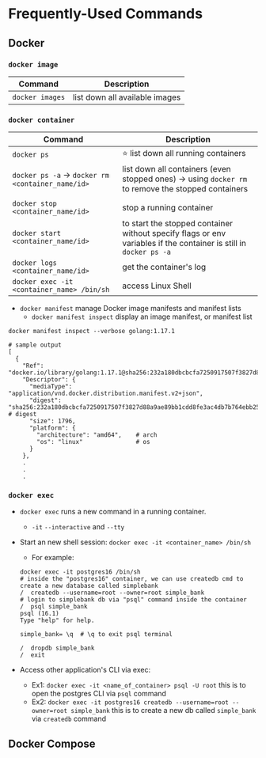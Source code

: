 # Frequently-Used Commands

## Docker

### `docker image`

| Command         | Description                    |
| --------------- | ------------------------------ |
| `docker images` | list down all available images |

### `docker container`

| Command                                                | Description                                                                                                       |
| ------------------------------------------------------ | ----------------------------------------------------------------------------------------------------------------- |
| `docker ps`                                            | :star: list down all running containers                                                                           |
| `docker ps -a` &#8594; `docker rm <container_name/id>` | list down all containers (even stopped ones) &#8594; using `docker rm` to remove the stopped containers           |
|                                                        |                                                                                                                   |
| `docker stop <container_name/id>`                      | stop a running container                                                                                          |
| `docker start <container_name/id>`                     | to start the stopped container without specify flags or env variables if the container is still in `docker ps -a` |
| `docker logs <container_name/id>`                      | get the container's log                                                                                           |
| `docker exec -it <container_name> /bin/sh`             | access Linux Shell                                                                                                |

- `docker manifest` manage Docker image manifests and manifest lists
  - `docker manifest inspect` display an image manifest, or manifest list

```shell
docker manifest inspect --verbose golang:1.17.1

# sample output
[
  {
    "Ref": "docker.io/library/golang:1.17.1@sha256:232a180dbcbcfa7250917507f3827d88a9ae89bb1cdd8fe3ac4db7b764ebb25a",
    "Descriptor": {
      "mediaType": "application/vnd.docker.distribution.manifest.v2+json",
      "digest": "sha256:232a180dbcbcfa7250917507f3827d88a9ae89bb1cdd8fe3ac4db7b764ebb25a", # digest
      "size": 1796,
      "platform": {
        "architecture": "amd64",    # arch
        "os": "linux"               # os
      }
    },
    .
    .
    .

```

### `docker exec`

- `docker exec` runs a new command in a running container.
  - `-it` `--interactive` and `--tty`
- Start an new shell session: `docker exec -it <container_name> /bin/sh`

  - For example:

  ```Shell
  docker exec -it postgres16 /bin/sh
  # inside the "postgres16" container, we can use createdb cmd to create a new database called simplebank
  /  createdb --username=root --owner=root simple_bank
  # login to simplebank db via "psql" command inside the container
  /  psql simple_bank
  psql (16.1)
  Type "help" for help.

  simple_bank= \q  # \q to exit psql terminal

  /  dropdb simple_bank
  /  exit

  ```

- Access other application's CLI via exec:
  - Ex1: `docker exec -it <name_of_container> psql -U root` this is to open the postgres CLI via `psql` command
  - Ex2: `docker exec -it postgres16 createdb --username=root --owner=root simple_bank` this is to create a new db called `simple_bank` via `createdb` command

## Docker Compose
